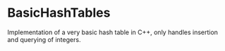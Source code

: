 # BasicHashTables
Implementation of a very basic hash table in C++, only handles insertion and querying of integers.
